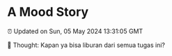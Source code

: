 # A Mood Story

⏰ Updated on Sun, 05 May 2024 13:31:05 GMT

💭 Thought: Kapan ya bisa liburan dari semua tugas ini?

